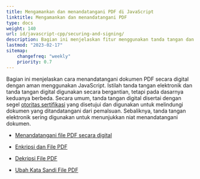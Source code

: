 ```yaml
---
title: Mengamankan dan menandatangani PDF di JavaScript
linktitle: Mengamankan dan menandatangani PDF
type: docs
weight: 140
url: id/javascript-cpp/securing-and-signing/
description: Bagian ini menjelaskan fitur menggunakan tanda tangan dan mengamankan dokumen PDF Anda menggunakan JavaScript
lastmod: "2023-02-17"
sitemap:
    changefreq: "weekly"
    priority: 0.7
---
```


Bagian ini menjelaskan cara menandatangani dokumen PDF secara digital dengan aman menggunakan JavaScript. Istilah tanda tangan elektronik dan tanda tangan digital digunakan secara bergantian, tetapi pada dasarnya keduanya berbeda. Secara umum, tanda tangan digital disertai dengan segel [otoritas sertifikasi](https://en.wikipedia.org/wiki/Certificate_authority) yang disetujui dan digunakan untuk melindungi dokumen yang ditandatangani dari pemalsuan. Sebaliknya, tanda tangan elektronik sering digunakan untuk menunjukkan niat menandatangani dokumen.

- [Menandatangani file PDF secara digital](/pdf/javascript-cpp/sign-pdf/)
- [Enkripsi dan File PDF](/pdf/javascript-cpp/encrypt-pdf/)
- [Dekripsi File PDF](/pdf/javascript-cpp/decrypt-pdf/)

- [Ubah Kata Sandi File PDF](/pdf/javascript-cpp/change-password-pdf/)